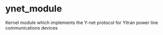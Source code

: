ynet_module
===========

Kernel module which implements the Y-net protocol for Yitran power line communications devices
